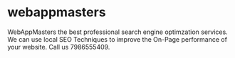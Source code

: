 # webappmasters
WebAppMasters the best professional search engine optimzation services. We can use local SEO Techniques to improve the On-Page performance of your website. Call us 7986555409.
